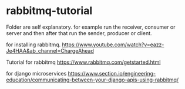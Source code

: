 # rabbitmq-tutorial
Folder are self explanatory. for example run the receiver, consumer or server and then after that run the sender, producer or client. 


for installing rabbitmq.
https://www.youtube.com/watch?v=eazz-Je4HAA&ab_channel=ChargeAhead

Tutorial for rabbitmq
https://www.rabbitmq.com/getstarted.html

for django microservices
https://www.section.io/engineering-education/communicating-between-your-django-apis-using-rabbitmq/
